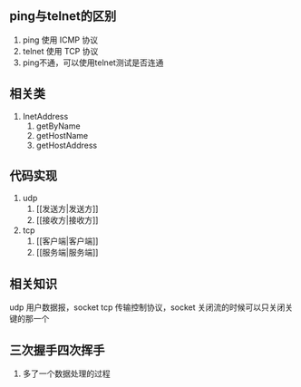 ## ping与telnet的区别
1. ping 使用 ICMP 协议
2. telnet 使用 TCP 协议
3. ping不通，可以使用telnet测试是否连通

## 相关类
1. InetAddress
   1. getByName
   2. getHostName
   3. getHostAddress

## 代码实现 
1. udp
   1. [[发送方|发送方]]
   2. [[接收方|接收方]]
2. tcp
   1. [[客户端|客户端]]
   2. [[服务端|服务端]]

## 相关知识
udp 用户数据报，socket 
tcp 传输控制协议，socket
关闭流的时候可以只关闭关键的那一个

## 三次握手四次挥手
1. 多了一个数据处理的过程